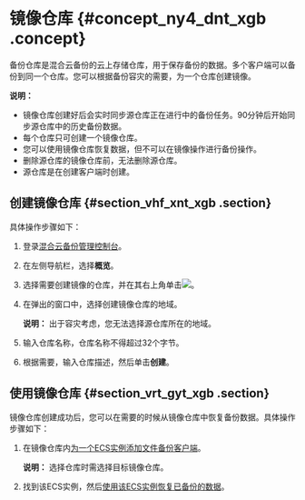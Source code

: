 # 镜像仓库 {#concept_ny4_dnt_xgb .concept}

备份仓库是混合云备份的云上存储仓库，用于保存备份的数据。多个客户端可以备份到同一个仓库。您可以根据备份容灾的需要，为一个仓库创建镜像。

**说明：** 

-   镜像仓库创建好后会实时同步源仓库正在进行中的备份任务。90分钟后开始同步源仓库中的历史备份数据。
-   每个仓库只可创建一个镜像仓库。
-   您可以使用镜像仓库恢复数据，但不可以在镜像操作进行备份操作。
-   删除源仓库的镜像仓库前，无法删除源仓库。
-   源仓库是在创建客户端时创建。

## 创建镜像仓库 {#section_vhf_xnt_xgb .section}

具体操作步骤如下：

1.  登录[混合云备份管理控制台](https://hbr.console.aliyun.com)。
2.  在左侧导航栏，选择**概览**。
3.  选择需要创建镜像的仓库，并在其右上角单击![](http://static-aliyun-doc.oss-cn-hangzhou.aliyuncs.com/assets/img/132497/155263576839694_zh-CN.png)。
4.  在弹出的窗口中，选择创建镜像仓库的地域。

    **说明：** 出于容灾考虑，您无法选择源仓库所在的地域。

5.  输入仓库名称，仓库名称不得超过32个字节。
6.  根据需要，输入仓库描述，然后单击**创建**。

## 使用镜像仓库 {#section_vrt_gyt_xgb .section}

镜像仓库创建成功后，您可以在需要的时候从镜像仓库中恢复备份数据。具体操作步骤如下：

1.  在镜像仓库内[为一个ECS实例添加文件备份客户端](intl.zh-CN/ECS备份教程/文件备份/准备工作.md#section_vb1_zz5_fgb)。

    **说明：** 选择仓库时需选择目标镜像仓库。

2.  找到该ECS实例，然后[使用该ECS实例恢复已备份的数据](intl.zh-CN/ECS备份教程/文件备份/恢复ECS文件.md)。

